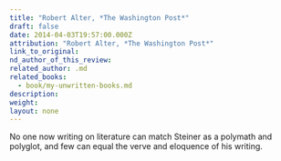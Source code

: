 ```yaml
---
title: "Robert Alter, *The Washington Post*"
draft: false
date: 2014-04-03T19:57:00.000Z
attribution: "Robert Alter, *The Washington Post*"
link_to_original:
nd_author_of_this_review:
related_author: .md
related_books:
  - book/my-unwritten-books.md
description:
weight:
layout: none
---
```

No one now writing on literature can match Steiner as a polymath and polyglot, and few can equal the verve and eloquence of his writing.

